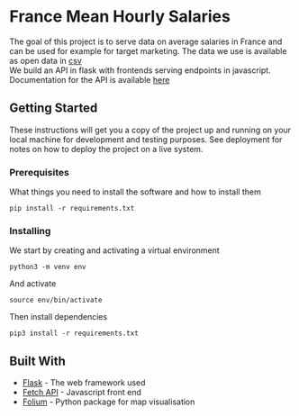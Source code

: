 # France Mean Hourly Salaries

The goal of this project is to serve data on average salaries in France and can be used for example for target marketing.
The data we use is available as open data in  [csv](https://www.data.gouv.fr/en/datasets/salaire-net-horaire-moyen-selon-la-categorie-socioprofessionnelle-le-sexe-et-lage-en-2014/)  
We build an API in flask with frontends serving endpoints in javascript.
Documentation for the API is available [here](https://documenter.getpostman.com/view/6947361/SWLb8ouT?version=latest) 

## Getting Started

These instructions will get you a copy of the project up and running on your local machine for development and testing purposes. See deployment for notes on how to deploy the project on a live system.

### Prerequisites

What things you need to install the software and how to install them

```
pip install -r requirements.txt
```

### Installing

We start by creating and activating a virtual environment

```
python3 -m venv env
```

And activate

```
source env/bin/activate
```

Then install dependencies

```
pip3 install -r requirements.txt
```

## Built With

* [Flask](http://flask.palletsprojects.com/en/1.1.x/) - The web framework used
* [Fetch API](https://developer.mozilla.org/en-US/docs/Web/API/Fetch_API) - Javascript front end
* [Folium](https://python-visualization.github.io/folium/) - Python package for map visualisation




